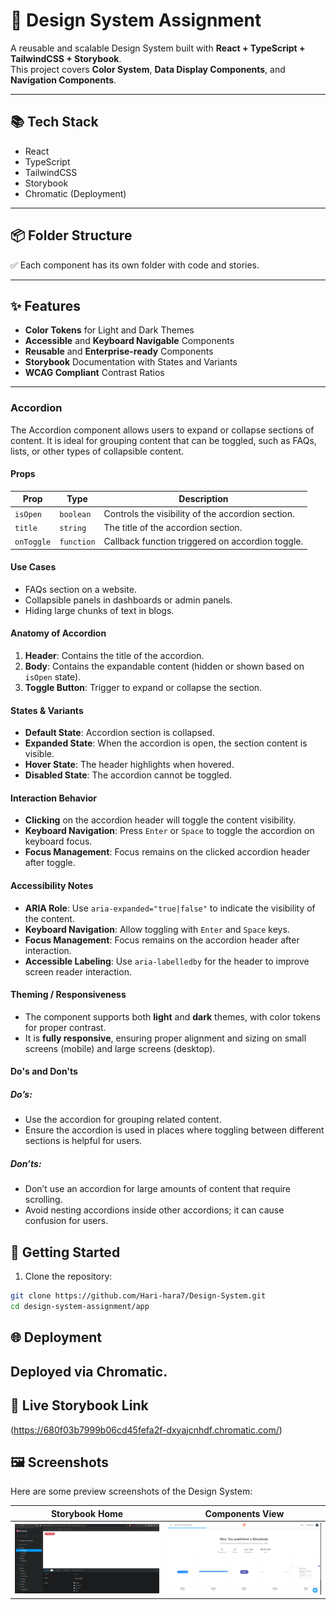 # 🎨 Design System Assignment

A reusable and scalable Design System built with **React + TypeScript + TailwindCSS + Storybook**.  
This project covers **Color System**, **Data Display Components**, and **Navigation Components**.

---

## 📚 Tech Stack

- React
- TypeScript
- TailwindCSS
- Storybook
- Chromatic (Deployment)

---

## 📦 Folder Structure


✅ Each component has its own folder with code and stories.

---

## ✨ Features

- **Color Tokens** for Light and Dark Themes
- **Accessible** and **Keyboard Navigable** Components
- **Reusable** and **Enterprise-ready** Components
- **Storybook** Documentation with States and Variants
- **WCAG Compliant** Contrast Ratios

---

### Accordion

The Accordion component allows users to expand or collapse sections of content. It is ideal for grouping content that can be toggled, such as FAQs, lists, or other types of collapsible content.

#### Props

| Prop         | Type         | Description                                      |
|--------------|--------------|--------------------------------------------------|
| `isOpen`     | `boolean`    | Controls the visibility of the accordion section. |
| `title`      | `string`     | The title of the accordion section.             |
| `onToggle`   | `function`   | Callback function triggered on accordion toggle. |

#### Use Cases

- FAQs section on a website.
- Collapsible panels in dashboards or admin panels.
- Hiding large chunks of text in blogs.

#### Anatomy of Accordion

1. **Header**: Contains the title of the accordion.
2. **Body**: Contains the expandable content (hidden or shown based on `isOpen` state).
3. **Toggle Button**: Trigger to expand or collapse the section.

#### States & Variants

- **Default State**: Accordion section is collapsed.
- **Expanded State**: When the accordion is open, the section content is visible.
- **Hover State**: The header highlights when hovered.
- **Disabled State**: The accordion cannot be toggled.

#### Interaction Behavior

- **Clicking** on the accordion header will toggle the content visibility.
- **Keyboard Navigation**: Press `Enter` or `Space` to toggle the accordion on keyboard focus.
- **Focus Management**: Focus remains on the clicked accordion header after toggle.

#### Accessibility Notes

- **ARIA Role**: Use `aria-expanded="true|false"` to indicate the visibility of the content.
- **Keyboard Navigation**: Allow toggling with `Enter` and `Space` keys.
- **Focus Management**: Focus remains on the accordion header after interaction.
- **Accessible Labeling**: Use `aria-labelledby` for the header to improve screen reader interaction.

#### Theming / Responsiveness

- The component supports both **light** and **dark** themes, with color tokens for proper contrast.
- It is **fully responsive**, ensuring proper alignment and sizing on small screens (mobile) and large screens (desktop).

#### Do's and Don'ts

##### Do’s:
- Use the accordion for grouping related content.
- Ensure the accordion is used in places where toggling between different sections is helpful for users.

##### Don’ts:
- Don’t use an accordion for large amounts of content that require scrolling.
- Avoid nesting accordions inside other accordions; it can cause confusion for users.


## 🚀 Getting Started

1. Clone the repository:

```bash
git clone https://github.com/Hari-hara7/Design-System.git
cd design-system-assignment/app
```


##  🌐 Deployment
##  Deployed via Chromatic.

##  🔗 Live Storybook Link

(https://680f03b7999b06cd45fefa2f-dxyajcnhdf.chromatic.com/)

## 🖼 Screenshots

Here are some preview screenshots of the Design System:

| Storybook Home | Components View |
|:--------------:|:---------------:|
| ![Home](image.png) | ![Components](image2.png) |



